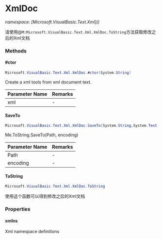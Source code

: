 ﻿# XmlDoc
_namespace: [Microsoft.VisualBasic.Text.Xml](<a href="#" onClick="load('/docs/Microsoft.VisualBasic.Text.Xml/index.md')"></a>)_

请使用@``M:Microsoft.VisualBasic.Text.Xml.XmlDoc.ToString``方法获取修改之后的Xml文档



### Methods

#### #ctor
```csharp
Microsoft.VisualBasic.Text.Xml.XmlDoc.#ctor(System.String)
```
Create a xml tools from xml document text.

|Parameter Name|Remarks|
|--------------|-------|
|xml|-|


#### SaveTo
```csharp
Microsoft.VisualBasic.Text.Xml.XmlDoc.SaveTo(System.String,System.Text.Encoding)
```
Me.ToString.SaveTo(Path, encoding)

|Parameter Name|Remarks|
|--------------|-------|
|Path|-|
|encoding|-|


#### ToString
```csharp
Microsoft.VisualBasic.Text.Xml.XmlDoc.ToString
```
使用这个函数可以得到修改之后的Xml文档


### Properties

#### xmlns
Xml namespace definitions
